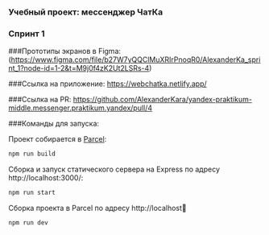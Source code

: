 ### Учебный проект: мессенджер ЧатКа
### Спринт 1

###Прототипы экранов в Figma:
(https://www.figma.com/file/b27W7yQQClMuXRIrPnoqR0/AlexanderKa_sprint_1?node-id=1-2&t=M9j0f4zK2Ut2LSRs-4)

###Ссылка на приложение:
https://webchatka.netlify.app/

###Ссылка на PR: https://github.com/AlexanderKara/yandex-praktikum-middle.messenger.praktikum.yandex/pull/4

###Команды для запуска:

Проект собирается в [Parcel](https://parceljs.org/):

```bash
npm run build
```

Сборка и запуск статического сервера на Express по адресу http://localhost:3000/:

```bash
npm run start
```

Сборка проекта в Parcel по адресу http://localhost:1234:

```bash
npm run dev
```

